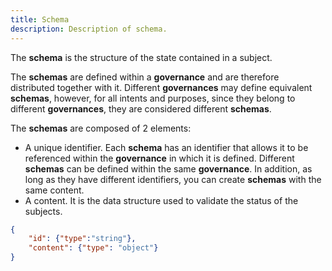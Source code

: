 ```yaml
---
title: Schema
description: Description of schema.
---
```


The **schema** is the structure of the state contained in a subject.

The **schemas** are defined within a **governance** and are therefore distributed together with it. Different **governances** may define equivalent **schemas**, however, for all intents and purposes, since they belong to different **governances**, they are considered different **schemas**.

The **schemas** are composed of 2 elements:
- A unique identifier. Each **schema** has an identifier that allows it to be referenced within the **governance** in which it is defined. Different **schemas** can be defined within the same **governance**. In addition, as long as they have different identifiers, you can create **schemas** with the same content.
- A content. It is the data structure used to validate the status of the subjects.

```json
{
    "id": {"type":"string"},       
    "content": {"type": "object"}  
}

```